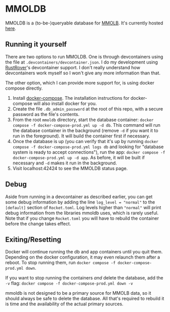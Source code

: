 MMOLDB
======

MMOLDB is a (to-be-)queryable database for [MMOLB][mmolb]. It's currently 
hosted [here][mmoldb].

Running it yourself
-------------------

There are two options to run MMOLDB. One is through devcontainers using the 
file at `.devcontainers/devcontainer.json`. I do my development using 
[RustRover][rustrover]'s devcontainer support. I don't really understand how
devcontainers work myself so I won't give any more information than that.

The other option, which I can provide more support for, is using docker 
compose directly.

1. Install [docker-compose][docker-compose]. The installation instructions 
   for docker-compose will also install docker for you.
2. Create the file `.db_admin_password` at the root of this repo, with a secure
   password as the file's contents. 
3. From the root `mmoldb` directory, start the database container: 
   `docker compose -f docker-compose-prod.yml up -d db`. This command will
   run the database container in the background (remove `-d` if you want it to
   run in the foreground). It will build the container first if necessary.
4. Once the database is up (you can verify that it's up by running 
   `docker compose -f docker-compose-prod.yml logs db` and looking for 
   "database system is ready to accept connections"), run the app:
   `docker compose -f docker-compose-prod.yml up -d app`. As before, it will
   be built if necessary and `-d` makes it run in the background.
5. Visit localhost:42424 to see the MMOLDB status page.

Debug
-----

Aside from running in a devcontainer as described earlier, you can get some 
debug information by adding the line `log_level = "normal"` to the `[default]`
section of `Rocket.toml`. Log levels higher than `"normal"` will print debug
information from the libraries mmoldb uses, which is rarely useful. Note that
if you change `Rocket.toml` you will have to rebuild the container before the
change takes effect.

Exiting/Resetting
-----------------

Docker will continue running the db and app containers until you quit them. 
Depending on the docker configuration, it may even relaunch them after a 
reboot. To stop running them, run 
`docker compose -f docker-compose-prod.yml down`.

If you want to stop running the containers *and* delete the database, add the
`-v` flag:
`docker compose -f docker-compose-prod.yml down -v`

mmoldb is not designed to be a primary source for MMOLB data, so it should 
always be safe to delete the database. All that's required to rebuild it is
time and the availability of the actual primary sources.

[mmolb]: https://mmolb.com/
[mmoldb]: https://mmoldb.beiju.me/
[rustrover]: https://www.jetbrains.com/rust/
[docker-compose]: https://docs.docker.com/compose/
